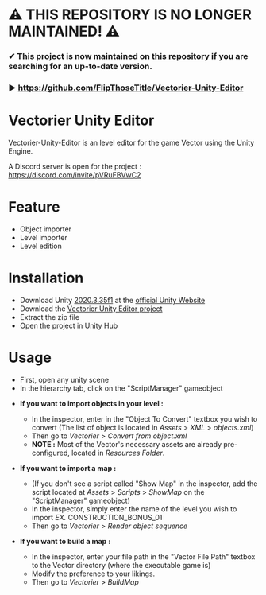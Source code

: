 # ⚠ **THIS REPOSITORY IS NO LONGER MAINTAINED!** ⚠
### ✔ **This project is now maintained on [this repository](https://github.com/FlipThoseTitle/Vectorier-Unity-Editor) if you are searching for an up-to-date version.**
### ▶ https://github.com/FlipThoseTitle/Vectorier-Unity-Editor

#
#
# Vectorier Unity Editor
Vectorier-Unity-Editor is an level editor for the game Vector using the Unity Engine.

A Discord server is open for the project : https://discord.com/invite/pVRuFBVwC2

# Feature
 * Object importer
 * Level importer
 * Level edition

# Installation
 * Download Unity [2020.3.35f1](https://download.unity3d.com/download_unity/18e4db7a9996/Windows64EditorInstaller/UnitySetup64-2020.3.35f1.exe) at the [official Unity Website](https://unity3d.com/get-unity/download/archive)
 * Download the [Vectorier Unity Editor project](https://github.com/DoritoTheChips/Vectorier-Unity-Editor/archive/refs/heads/main.zip)
 * Extract the zip file
 * Open the project in Unity Hub
 
# Usage
 * First, open any unity scene
 * In the hierarchy tab, click on the "ScriptManager" gameobject
 - **If you want to import objects in your level :**
    * In the inspector, enter in the "Object To Convert" textbox you wish to convert (The list of object is located in *Assets* > *XML* > *objects.xml*)
    * Then go to *Vectorier* > *Convert from object.xml*
    * **NOTE :** Most of the Vector's necessary assets are already pre-configured, located in *Resources Folder*.
    
 - **If you want to import a map :**
    * (If you don't see a script called "Show Map" in the inspector, add the script located at *Assets* > *Scripts* > *ShowMap* on the "ScriptManager" gameobject)
    * In the inspector, simply enter the name of the level you wish to import
       *EX.* CONSTRUCTION_BONUS_01
    * Then go to *Vectorier* > *Render object sequence*
    
 - **If you want to build a map :**
    * In the inspector, enter your file path in the "Vector File Path" textbox to the Vector directory (where the executable game is)
    * Modify the preference to your likings.
    * Then go to *Vectorier* > *BuildMap*
